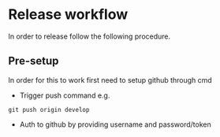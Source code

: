 # Release workflow
In order to release follow the following procedure.

## Pre-setup
In order for this to work first need to setup github through cmd

- Trigger push command e.g.

```
git push origin develop
```
 - Auth to github by providing username and password/token

